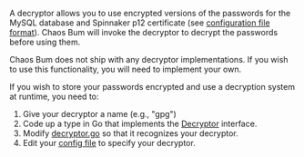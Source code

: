 A decryptor allows you to use encrypted versions of the passwords for the MySQL
database and Spinnaker p12 certificate (see [configuration file format](Configuration-file-format)).
Chaos Bum will invoke the decryptor to decrypt the passwords before using
them.

Chaos Bum does not ship with any decryptor implementations. If you wish to
use this functionality, you will need to implement your own.


If you wish to store your passwords encrypted and use a decryption system at
runtime, you need to:

1. Give your decryptor a name (e.g., "gpg")
1. Code up a type in Go that implements the [Decryptor](https://godoc.org/github.com/Netflix/chaosbum/#Decryptor) interface.
1. Modify [decryptor.go](https://github.com/Netflix/chaosbum/blob/master/decryptor/decryptor.go) so that it recognizes your decryptor.
1. Edit your [config file](Configuration-file-format) to specify your decryptor.


